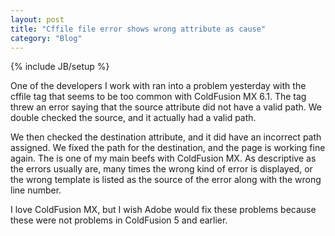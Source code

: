```yaml
---
layout: post
title: "Cffile file error shows wrong attribute as cause"
category: "Blog"
---
```

{% include JB/setup %}

One of the developers I work with ran into a problem yesterday with the cffile tag that seems to be too common with ColdFusion MX 6.1\. The tag threw an error saying that the source attribute did not have a valid path. We double checked the source, and it actually had a valid path.

We then checked the destination attribute, and it did have an incorrect path assigned. We fixed the path for the destination, and the page is working fine again. The is one of my main beefs with ColdFusion MX. As descriptive as the errors usually are, many times the wrong kind of error is displayed, or the wrong template is listed as the source of the error along with the wrong line number.

I love ColdFusion MX, but I wish Adobe would fix these problems because these were not problems in ColdFusion 5 and earlier.